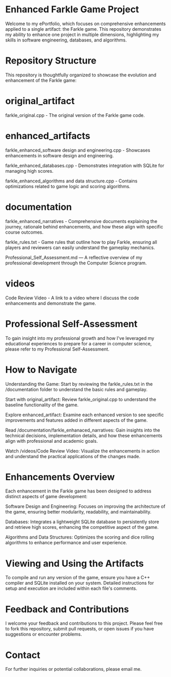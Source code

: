 # Enhanced Farkle Game Project
Welcome to my ePortfolio, which focuses on comprehensive enhancements applied to a single artifact: the Farkle game. This repository demonstrates my ability to enhance one project in multiple dimensions, highlighting my skills in software engineering, databases, and algorithms.

# Repository Structure
This repository is thoughtfully organized to showcase the evolution and enhancement of the Farkle game:

# original_artifact
farkle_original.cpp - The original version of the Farkle game code.

# enhanced_artifacts
farkle_enhanced_software design and engineering.cpp - Showcases enhancements in software design and engineering.

farkle_enhanced_databases.cpp - Demonstrates integration with SQLite for managing high scores.

farkle_enhanced_algorithms and data structure.cpp - Contains optimizations related to game logic and scoring algorithms.

# documentation
farkle_enhanced_narratives - Comprehensive documents explaining the journey, rationale behind enhancements, and how these align with specific course outcomes.

farkle_rules.txt - Game rules that outline how to play Farkle, ensuring all players and reviewers can easily understand the gameplay mechanics.

Professional_Self_Assessment.md — A reflective overview of my professional development through the Computer Science program.

# videos
Code Review Video - A link to a video where I discuss the code enhancements and demonstrate the game.

# Professional Self-Assessment
To gain insight into my professional growth and how I've leveraged my educational experiences to prepare for a career in computer science, please refer to my Professional Self-Assessment.

# How to Navigate
Understanding the Game: Start by reviewing the farkle_rules.txt in the /documentation folder to understand the basic rules and gameplay.

Start with original_artifact: Review farkle_original.cpp to understand the baseline functionality of the game.

Explore enhanced_artifact: Examine each enhanced version to see specific improvements and features added in different aspects of the game.

Read /documentation/farkle_enhanaced_narratives: Gain insights into the technical decisions, implementation details, and how these enhancements align with professional and academic goals.

Watch /videos/Code Review Video: Visualize the enhancements in action and understand the practical applications of the changes made.

# Enhancements Overview
Each enhancement in the Farkle game has been designed to address distinct aspects of game development:

Software Design and Engineering: Focuses on improving the architecture of the game, ensuring better modularity, readability, and maintainability.

Databases: Integrates a lightweight SQLite database to persistently store and retrieve high scores, enhancing the competitive aspect of the game.

Algorithms and Data Structures: Optimizes the scoring and dice rolling algorithms to enhance performance and user experience.

# Viewing and Using the Artifacts
To compile and run any version of the game, ensure you have a C++ compiler and SQLite installed on your system. Detailed instructions for setup and execution are included within each file's comments.

# Feedback and Contributions
I welcome your feedback and contributions to this project. Please feel free to fork this repository, submit pull requests, or open issues if you have suggestions or encounter problems.

# Contact
For further inquiries or potential collaborations, please email me.
